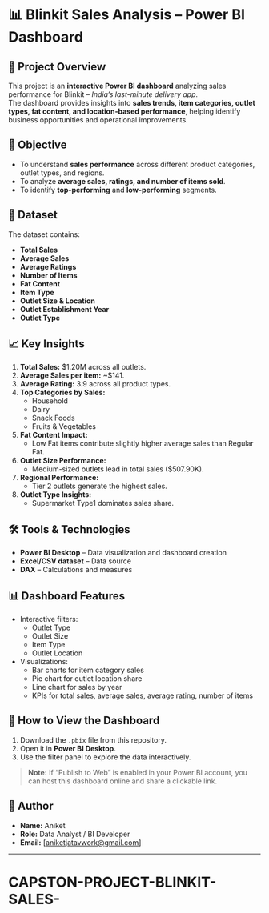 # 📊 Blinkit Sales Analysis – Power BI Dashboard

## 📌 Project Overview
This project is an **interactive Power BI dashboard** analyzing sales performance for Blinkit – *India’s last-minute delivery app*.  
The dashboard provides insights into **sales trends, item categories, outlet types, fat content, and location-based performance**, helping identify business opportunities and operational improvements.

## 🎯 Objective
- To understand **sales performance** across different product categories, outlet types, and regions.
- To analyze **average sales, ratings, and number of items sold**.
- To identify **top-performing** and **low-performing** segments.

## 📂 Dataset
The dataset contains:
- **Total Sales**
- **Average Sales**
- **Average Ratings**
- **Number of Items**
- **Fat Content**
- **Item Type**
- **Outlet Size & Location**
- **Outlet Establishment Year**
- **Outlet Type**

## 📈 Key Insights
1. **Total Sales:** $1.20M across all outlets.
2. **Average Sales per item:** ~$141.
3. **Average Rating:** 3.9 across all product types.
4. **Top Categories by Sales:**
   - Household
   - Dairy
   - Snack Foods
   - Fruits & Vegetables
5. **Fat Content Impact:**
   - Low Fat items contribute slightly higher average sales than Regular Fat.
6. **Outlet Size Performance:**
   - Medium-sized outlets lead in total sales ($507.90K).
7. **Regional Performance:**
   - Tier 2 outlets generate the highest sales.
8. **Outlet Type Insights:**
   - Supermarket Type1 dominates sales share.

## 🛠 Tools & Technologies
- **Power BI Desktop** – Data visualization and dashboard creation
- **Excel/CSV dataset** – Data source
- **DAX** – Calculations and measures

## 📊 Dashboard Features
- Interactive filters:
  - Outlet Type
  - Outlet Size
  - Item Type
  - Outlet Location
- Visualizations:
  - Bar charts for item category sales
  - Pie chart for outlet location share
  - Line chart for sales by year
  - KPIs for total sales, average sales, average rating, number of items

## 🚀 How to View the Dashboard
1. Download the `.pbix` file from this repository.
2. Open it in **Power BI Desktop**.
3. Use the filter panel to explore the data interactively.

> **Note:** If “Publish to Web” is enabled in your Power BI account, you can host this dashboard online and share a clickable link.

## 📌 Author
- **Name:** Aniket
- **Role:** Data Analyst / BI Developer
- **Email:** [aniketjatavwork@gmail.com]



---
# CAPSTON-PROJECT-BLINKIT-SALES-
